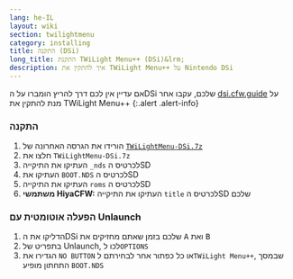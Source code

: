 ```yaml
---
lang: he-IL
layout: wiki
section: twilightmenu
category: installing
title: התקנה (DSi)
long_title: התקנת TWiLight Menu++ (DSi)&lrm;
description: איך להתקין את TWiLight Menu++ על Nintendo DSi
---
```


אם עדיין אין לכם דרך להריץ הומברו על הDSi שלכם, עקבו אחר [dsi.cfw.guide](https://dsi.cfw.guide) על מנת להתקין את TWiLight Menu++
{:.alert .alert-info}

### התקנה
1. הורידו את הגרסה האחרונה של [`TWiLightMenu-DSi.7z`](https://github.com/DS-Homebrew/TWiLightMenu/releases/latest/download/TWiLightMenu-DSi.7z)
1. חלצו את `TWiLightMenu-DSi.7z`
1. העתיקו את התיקייה `_nds` לכרטיס הSD
1. העתיקו את `BOOT.NDS` לכרטיס הSD
1. העתיקו את התיקייה `roms` לכרטיס הSD
1. **משתמשי HiyaCFW:** העתיקו את התיקייה `title` לכרטיס הSD שלכם

### הפעלה אוטומטית עם Unlaunch
1. הדליקו את הDSi שלכם בזמן שאתם מחזיקים את <kbd class="face">A</kbd> ואת <kbd class="face">B</kbd>
1. בתפריט של Unlaunch, לכו ל`OPTIONS`
1. הגדירו את `NO BUTTON` או כל כפתור אחר לבחירתם ל`TWiLight Menu++`, שבמסך התחתון מופיע `BOOT.NDS`

